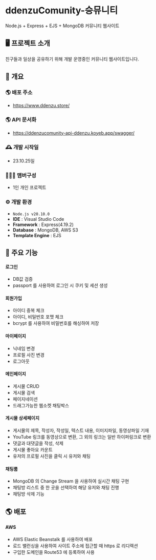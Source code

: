 # ddenzuComunity-승뮤니티
Node.js + Express + EJS + MongoDB 커뮤니티 웹사이트


## 🖥️ 프로젝트 소개
친구들과 일상을 공유하기 위해 개발 운영중인 커뮤니티 웹사이트입니다.
<br>

## 📌 개요
### 🌎 배포 주소
 - https://www.ddenzu.store/

### 🌎 API 문서화
 - https://ddenzucomunity-api-ddenzu.koyeb.app/swagger/

### 🕰️ 개발 시작일
 - 23.10.25일 

### 🧑‍🤝‍🧑 맴버구성
 - 1인 개인 프로젝트

### ⚙️ 개발 환경
- `Node.js v20.10.0`
- **IDE** : Visual Studio Code
- **Framework** : Express(4.19.2)
- **Database** : MongoDB, AWS S3
- **Template Engine** : EJS

## 📌 주요 기능
#### 로그인
- DB값 검증
- passport 를 사용하여 로그인 시 쿠키 및 세션 생성
#### 회원가입
- 아이디 중복 체크
- 아이디, 비밀번호 포맷 체크
- bcrypt 를 사용하여 비밀번호를 해싱하여 저장
#### 마이페이지
- 닉네임 변경
- 프로필 사진 변경
- 로그아웃
#### 메인페이지
- 게시물 CRUD
- 게시물 검색
- 페이지네이션
- 드래그가능한 웹소켓 채팅박스
#### 게시물 상세페이지
- 게시물의 제목, 작성자, 작성일, 텍스트 내용, 이미지파일, 동영상파일 기재
- YouTube 링크를 동영상으로 변환, 그 외의 링크는 일반 하이퍼링크로 변환
- 댓글과 대댓글을 작성, 삭제
- 게시물 좋아요 카운트
- 유저의 프로필 사진을 클릭 시 유저와 채팅
#### 채팅룸
- MongoDB 의 Change Stream 을 사용하여 실시간 채팅 구현
- 채팅방 리스트 중 한 곳을 선택하여 해당 유저와 채팅 진행
- 채팅방 삭제 기능
## 🌎 배포
#### AWS
- AWS Elastic Beanstalk 를 사용하여 배포
- 로드 밸런싱을 사용하여 사이트 주소에 접근할 때 https 로 리디렉션
- 구입한 도메인을 Route53 에 등록하여 사용
